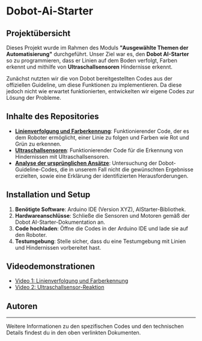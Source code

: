 # Dobot-Ai-Starter

## Projektübersicht

Dieses Projekt wurde im Rahmen des Moduls **"Ausgewählte Themen der Automatisierung"** durchgeführt. Unser Ziel war es, den **Dobot AI-Starter** so zu programmieren, dass er Linien auf dem Boden verfolgt, Farben erkennt und mithilfe von **Ultraschallsensoren** Hindernisse erkennt.

Zunächst nutzten wir die von Dobot bereitgestellten Codes aus der offiziellen Guideline, um diese Funktionen zu implementieren. Da diese jedoch nicht wie erwartet funktionierten, entwickelten wir eigene Codes zur Lösung der Probleme.

## Inhalte des Repositories

- **[Linienverfolgung und Farberkennung](LineTracking_ColorDetection/Dokumentation.md)**: Funktionierender Code, der es dem Roboter ermöglicht, einer Linie zu folgen und Farben wie Rot und Grün zu erkennen.
- **[Ultraschallsensoren](UltrasonicSensors/Dokumentation.md)**: Funktionierender Code für die Erkennung von Hindernissen mit Ultraschallsensoren.
- **[Analyse der ursprünglichen Ansätze](NonWorking_Codes/Dokumentation.md)**: Untersuchung der Dobot-Guideline-Codes, die in unserem Fall nicht die gewünschten Ergebnisse erzielten, sowie eine Erklärung der identifizierten Herausforderungen.

## Installation und Setup

1. **Benötigte Software**: Arduino IDE (Version XYZ), AIStarter-Bibliothek.
2. **Hardwareanschlüsse**: Schließe die Sensoren und Motoren gemäß der Dobot AI-Starter-Dokumentation an.
3. **Code hochladen**: Öffne die Codes in der Arduino IDE und lade sie auf den Roboter.
4. **Testumgebung**: Stelle sicher, dass du eine Testumgebung mit Linien und Hindernissen vorbereitet hast.

## Videodemonstrationen

- [Video 1: Linienverfolgung und Farberkennung](#)
- [Video 2: Ultraschallsensor-Reaktion](#)

## Autoren



---

Weitere Informationen zu den spezifischen Codes und den technischen Details findest du in den oben verlinkten Dokumenten.